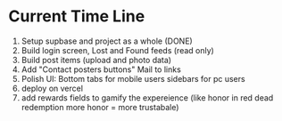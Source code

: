 # Current Time Line

1. Setup supbase and project as a whole (DONE)
2. Build login screen, Lost and Found feeds (read only)
3. Build post items (upload and photo data)
4. Add "Contact posters buttons" Mail to links 
5. Polish UI: Bottom tabs for mobile users sidebars for pc users 
6. deploy on vercel 
7. add rewards fields to gamify the expereience (like honor in red dead redemption more honor = more trustabale)